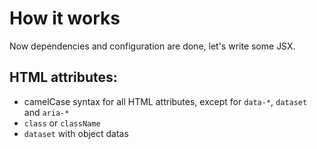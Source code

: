 # How it works

Now dependencies and configuration are done, let's write some JSX.

## HTML attributes:

* camelCase syntax for all HTML attributes, except for `data-*`, `dataset` and `aria-*`
* `class` or `className`
* `dataset` with object datas